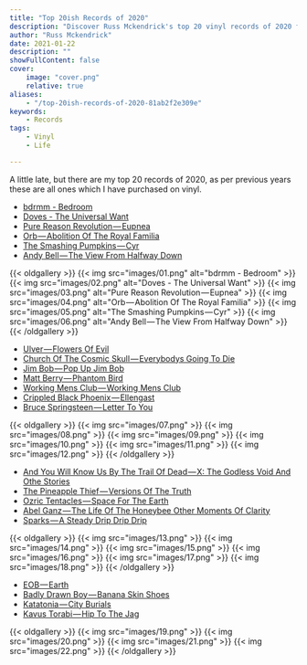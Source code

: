 ```yaml
---
title: "Top 20ish Records of 2020"
description: "Discover Russ Mckendrick's top 20 vinyl records of 2020 featuring a diverse selection of music genres."
author: "Russ Mckendrick"
date: 2021-01-22
description: ""
showFullContent: false
cover:
    image: "cover.png"
    relative: true
aliases:
    - "/top-20ish-records-of-2020-81ab2f2e309e"
keywords:
    - Records
tags:
    - Vinyl
    - Life

---
```


A little late, but there are my top 20 records of 2020, as per previous years these are all ones which I have purchased on vinyl.

- [bdrmm ‎- Bedroom](https://open.spotify.com/album/3Pu648nWwshjvkl96rKxPS)
- [Doves ‎- The Universal Want](https://open.spotify.com/album/0vaOcBL05Ed6bECTM9wTaA)
- [Pure Reason Revolution — Eupnea](https://open.spotify.com/album/1Hzmunb2uRfgrf0lZowr9j)
- [Orb — Abolition Of The Royal Familia](https://open.spotify.com/album/1euwyciwux1oVmj4r1Rf3X?si=8x8oo2V0T1K4IF52pyearw)
- [The Smashing Pumpkins — Cyr](https://open.spotify.com/album/6jyVmM4JOjBSzJqSa4fRaI?si=VlSjZK-QTSGxWRFCihmb2w)
- [Andy Bell — The View From Halfway Down](https://open.spotify.com/album/2Xt22gwrtjMKQQAayKbw4R?si=w3YGtrvVRwugvQaHbhIXQg)



{{< oldgallery >}}
   {{< img src="images/01.png" alt="bdrmm ‎- Bedroom" >}}
   {{< img src="images/02.png" alt="Doves ‎- The Universal Want" >}}
   {{< img src="images/03.png" alt="Pure Reason Revolution — Eupnea" >}}
   {{< img src="images/04.png" alt="Orb — Abolition Of The Royal Familia" >}}
   {{< img src="images/05.png" alt="The Smashing Pumpkins — Cyr" >}}
   {{< img src="images/06.png" alt="Andy Bell — The View From Halfway Down" >}}
{{< /oldgallery >}}

- [Ulver — Flowers Of Evil](https://open.spotify.com/album/0VYuTYQPftcTUmq2ehYlzV?si=1CutjzhXTjaVtvYb9StWmw)
- [Church Of The Cosmic Skull — Everybodys Going To Die](https://open.spotify.com/album/7zmXVi04UQH3Ku0slUVeBO?si=voAB0F3uRbuXQyf_b05x0A)
- [Jim Bob — Pop Up Jim Bob](https://open.spotify.com/album/01Fq0Jk1uACkBRxmeCLGYD?si=0hpu5YsARt2LR_xs27wUAw)
- [Matt Berry — Phantom Bird](https://open.spotify.com/album/1LZIZ0kLVAv4DZT2Nq00pI?si=QAIYyoEfQoWt8R33qpxR9w)
- [Working Mens Club — Working Mens Club](https://open.spotify.com/album/4Uzll2pB5SnmC0rulgDHyB?si=9CN44Zu0SIaPMG4kRvAiCw)
- [Crippled Black Phoenix — Ellengast](https://open.spotify.com/album/1cJS5A69PL7RmfkrVn106W?si=3c-XaFc4S1-LFKevmuzfqQ)
- [Bruce Springsteen — Letter To You](https://open.spotify.com/album/5devPxQnSKVF2Ed0CVwQZh?si=VimFvi-nRJGknrBZY0ykwQ)

{{< oldgallery >}}
   {{< img src="images/07.png" >}}
   {{< img src="images/08.png" >}}
   {{< img src="images/09.png" >}}
   {{< img src="images/10.png" >}}
   {{< img src="images/11.png" >}}
   {{< img src="images/12.png" >}}
{{< /oldgallery >}}

- [And You Will Know Us By The Trail Of Dead — X: The Godless Void And Othe Stories](https://open.spotify.com/album/7bLutxO7uah4zdadduPlsb?si=0WHZad1CSSSheHF9kxGgWA)
- [The Pineapple Thief — Versions Of The Truth](https://open.spotify.com/album/44EwGPQOdVZu8dWJSgLGSm?si=Plpww7V5Qv-SRIxowX2yhQ)
- [Ozric Tentacles — Space For The Earth](https://open.spotify.com/album/2Jtm2jkinaMRN8HIMWMj7D?si=gaWehlgbSVWSC0GRugfBVQ)
- [Abel Ganz — The Life Of The Honeybee Other Moments Of Clarity](https://open.spotify.com/album/7HF9lrQwQSSC8lAboou73W?si=_ww3jWx_RSWMmpfHAvPT0A)
- [Sparks — A Steady Drip Drip Drip](https://open.spotify.com/album/43DZQacT84CN8EYfKcmeSL?si=UttuUWGeRPylGUVNW6jV8A)

{{< oldgallery >}}
   {{< img src="images/13.png" >}}
   {{< img src="images/14.png" >}}
   {{< img src="images/15.png" >}}
   {{< img src="images/16.png" >}}
   {{< img src="images/17.png" >}}
   {{< img src="images/18.png" >}}
{{< /oldgallery >}}


- [EOB — Earth](https://open.spotify.com/album/01oZaEB5otlVEliljooL82?si=_-XXiP23S3i2rWog5aWkcQ)
- [Badly Drawn Boy — Banana Skin Shoes](https://open.spotify.com/album/1cAXo6rl91xweqLM9M54KP?si=owtXtyPMRJurzT5ywlz-NQ)
- [Katatonia — City Burials](https://open.spotify.com/album/1DX36PVNNEo2o9RAZN6OYJ?si=KYn4IyXyQeuIaXZ9qB8d9Q)
- [Kavus Torabi — Hip To The Jag](https://open.spotify.com/album/0rnxP99MwQY1rr6Y4phq1Y?si=5S6GlsGQTfqaQvJblb_IPg)

{{< oldgallery >}}
    {{< img src="images/19.png" >}}
    {{< img src="images/20.png" >}}
    {{< img src="images/21.png" >}}
    {{< img src="images/22.png" >}}
{{< /oldgallery >}}